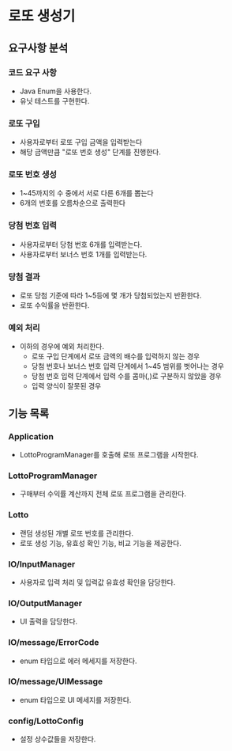 # 로또 생성기
## 요구사항 분석
### 코드 요구 사항
- Java Enum을 사용한다.
- 유닛 테스트를 구현한다.
### 로또 구입
- 사용자로부터 로또 구입 금액을 입력받는다
- 해당 금액만큼 "로또 번호 생성" 단계를 진행한다.
### 로또 번호 생성
- 1~45까지의 수 중에서 서로 다른 6개를 뽑는다
- 6개의 번호를 오름차순으로 출력한다
### 당첨 번호 입력
- 사용자로부터 당첨 번호 6개를 입력받는다.
- 사용자로부터 보너스 번호 1개를 입력받는다.
### 당첨 결과
- 로또 당첨 기준에 따라 1~5등에 몇 개가 당첨되었는지 반환한다.
- 로또 수익률을 반환한다.
### 예외 처리
- 이하의 경우에 예외 처리한다.
  - 로또 구입 단계에서 로또 금액의 배수를 입력하지 않는 경우
  - 당첨 번호나 보너스 번호 입력 단계에서 1~45 범위를 벗어나는 경우
  - 당첨 번호 입력 단계에서 입력 수를 콤마(,)로 구분하지 않았을 경우
  - 입력 양식이 잘못된 경우
## 기능 목록
### Application
- LottoProgramManager를 호출해 로또 프로그램을 시작한다.
### LottoProgramManager
- 구매부터 수익률 계산까지 전체 로또 프로그램을 관리한다.
### Lotto
- 랜덤 생성된 개별 로또 번호를 관리한다.
- 로또 생성 기능, 유효성 확인 기능, 비교 기능을 제공한다.
### IO/InputManager
- 사용자로 입력 처리 및 입력값 유효성 확인을 담당한다.
### IO/OutputManager
- UI 출력을 담당한다.
### IO/message/ErrorCode
- enum 타입으로 에러 메세지를 저장한다.
### IO/message/UIMessage
- enum 타입으로 UI 메세지를 저장한다.
### config/LottoConfig
- 설정 상수값들을 저장한다.